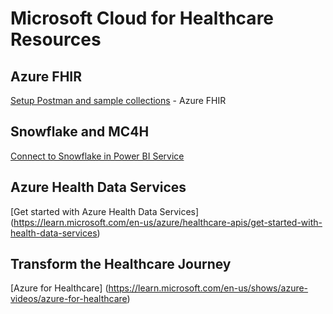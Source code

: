# Microsoft Cloud for Healthcare Resources

## Azure FHIR

[Setup Postman and sample collections](https://github.com/microsoft/azure-health-data-services-workshop/blob/main/resources/docs/Postman_FHIR_service_README.md) - Azure FHIR

## Snowflake and MC4H

[Connect to Snowflake in Power BI Service](https://docs.microsoft.com/en-us/power-bi/connect-data/service-connect-snowflake)

## Azure Health Data Services 

[Get started with Azure Health Data Services] (https://learn.microsoft.com/en-us/azure/healthcare-apis/get-started-with-health-data-services)

## Transform the Healthcare Journey

[Azure for Healthcare] (https://learn.microsoft.com/en-us/shows/azure-videos/azure-for-healthcare)